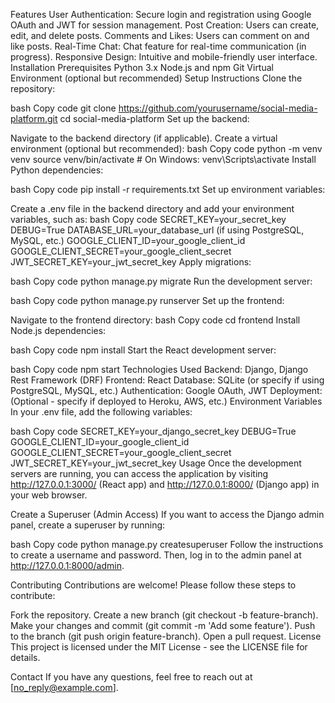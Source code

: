 Features
User Authentication: Secure login and registration using Google OAuth and JWT for session management.
Post Creation: Users can create, edit, and delete posts.
Comments and Likes: Users can comment on and like posts.
Real-Time Chat: Chat feature for real-time communication (in progress).
Responsive Design: Intuitive and mobile-friendly user interface.
Installation
Prerequisites
Python 3.x
Node.js and npm
Git
Virtual Environment (optional but recommended)
Setup Instructions
Clone the repository:

bash
Copy code
git clone https://github.com/yourusername/social-media-platform.git
cd social-media-platform
Set up the backend:

Navigate to the backend directory (if applicable).
Create a virtual environment (optional but recommended):
bash
Copy code
python -m venv venv
source venv/bin/activate  # On Windows: venv\Scripts\activate
Install Python dependencies:

bash
Copy code
pip install -r requirements.txt
Set up environment variables:

Create a .env file in the backend directory and add your environment variables, such as:
bash
Copy code
SECRET_KEY=your_secret_key
DEBUG=True
DATABASE_URL=your_database_url (if using PostgreSQL, MySQL, etc.)
GOOGLE_CLIENT_ID=your_google_client_id
GOOGLE_CLIENT_SECRET=your_google_client_secret
JWT_SECRET_KEY=your_jwt_secret_key
Apply migrations:

bash
Copy code
python manage.py migrate
Run the development server:

bash
Copy code
python manage.py runserver
Set up the frontend:

Navigate to the frontend directory:
bash
Copy code
cd frontend
Install Node.js dependencies:

bash
Copy code
npm install
Start the React development server:

bash
Copy code
npm start
Technologies Used
Backend: Django, Django Rest Framework (DRF)
Frontend: React
Database: SQLite (or specify if using PostgreSQL, MySQL, etc.)
Authentication: Google OAuth, JWT
Deployment: (Optional - specify if deployed to Heroku, AWS, etc.)
Environment Variables
In your .env file, add the following variables:

bash
Copy code
SECRET_KEY=your_django_secret_key
DEBUG=True
GOOGLE_CLIENT_ID=your_google_client_id
GOOGLE_CLIENT_SECRET=your_google_client_secret
JWT_SECRET_KEY=your_jwt_secret_key
Usage
Once the development servers are running, you can access the application by visiting http://127.0.0.1:3000/ (React app) and http://127.0.0.1:8000/ (Django app) in your web browser.

Create a Superuser (Admin Access)
If you want to access the Django admin panel, create a superuser by running:

bash
Copy code
python manage.py createsuperuser
Follow the instructions to create a username and password. Then, log in to the admin panel at http://127.0.0.1:8000/admin.

Contributing
Contributions are welcome! Please follow these steps to contribute:

Fork the repository.
Create a new branch (git checkout -b feature-branch).
Make your changes and commit (git commit -m 'Add some feature').
Push to the branch (git push origin feature-branch).
Open a pull request.
License
This project is licensed under the MIT License - see the LICENSE file for details.

Contact
If you have any questions, feel free to reach out at [no_reply@example.com].

